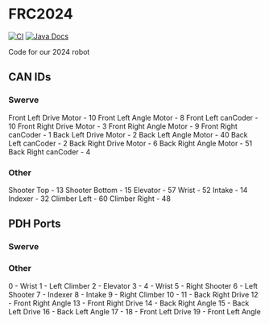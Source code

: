 # FRC2024
[![CI](https://github.com/Frc5572/FRC2024/actions/workflows/main.yml/badge.svg)](https://github.com/Frc5572/FRC2024/actions/workflows/main.yml) [![Java Docs](https://img.shields.io/badge/docs-2024-blue)](https://frc5572.github.io/FRC2024/)

Code for our 2024 robot


## CAN IDs

### Swerve
Front Left Drive Motor - 10
Front Left Angle Motor - 8
Front Left canCoder - 10
Front Right Drive Motor - 3
Front Right Angle Motor - 9
Front Right canCoder - 1
Back Left Drive Motor - 2
Back Left Angle Motor - 40
Back Left canCoder - 2
Back Right Drive Motor - 6
Back Right Angle Motor - 51
Back Right canCoder - 4

### Other
Shooter Top - 13
Shooter Bottom - 15
Elevator - 57
Wrist - 52
Intake - 14
Indexer - 32
Climber Left - 60
Climber Right - 48


## PDH Ports

### Swerve



### Other
0 - Wrist
1 - Left Climber
2 - Elevator
3 -
4 - Wrist
5 - Right Shooter
6 - Left Shooter
7 - Indexer
8 - Intake
9 - Right Climber
10 -
11 - Back Right Drive
12 - Front Right Angle
13 - Front Right Drive
14 - Back Right Angle
15 - Back Left Drive
16 - Back Left Angle
17 -
18 - Front Left Drive
19 - Front Left Angle
